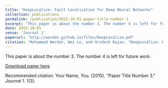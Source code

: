 ```yaml
---
title: "DeepLocalize: Fault Localization for Deep Neural Networks"
collection: publications
permalink: /publication/2015-10-01-paper-title-number-3
excerpt: 'This paper is about the number 3. The number 4 is left for future work.'
date: 2015-10-01
venue: 'Journal 1'
paperurl: 'http://wardat.github.io/files/DeepLocalize.pdf'
citation: 'Mohammad Wardat, Wei Le, and Hridesh Rajan. "DeepLocalize: Fault Localization for Deep Neural Networks." 2021 IEEE/ACM 43rd International Conference on Software Engineering (ICSE). IEEE, 2021.'
---
```

This paper is about the number 3. The number 4 is left for future work.

[Download paper here](http://wardat.github.io/files/DeepLocalize.pdf)

Recommended citation: Your Name, You. (2015). "Paper Title Number 3." <i>Journal 1</i>. 1(3).